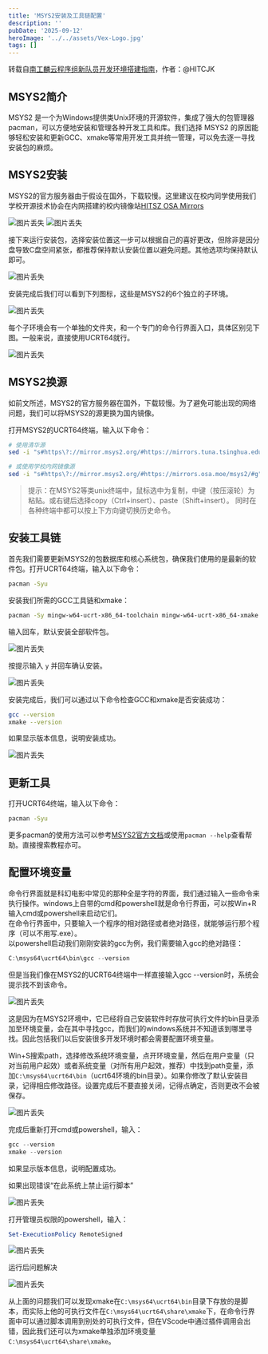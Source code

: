 ```yaml
---
title: 'MSYS2安装及工具链配置'
description: ''
pubDate: '2025-09-12'
heroImage: '../../assets/Vex-Logo.jpg'
tags: []
---
```

转载自[南工麟云程序组新队员开发环境搭建指南](https://github.com/HITCJK/doc_for_freshmen/blob/main/msys2.md)，作者：@HITCJK

## MSYS2简介

MSYS2 是一个为Windows提供类Unix环境的开源软件，集成了强大的包管理器pacman，可以方便地安装和管理各种开发工具和库。我们选择 MSYS2 的原因能够轻松安装和更新GCC、xmake等常用开发工具并统一管理，可以免去逐一寻找安装包的麻烦。

## MSYS2安装

MSYS2的官方服务器由于假设在国外，下载较慢。这里建议在校内同学使用我们学校开源技术协会在内网搭建的校内镜像站[HITSZ OSA Mirrors](https://mirrors.osa.moe/)

![图片丢失](img/HITSZ_OSA_Mirrors_1.jpg "镜像站首页")
![图片丢失](img/HITSZ_OSA_Mirrors_2.jpg "镜像站软件列表")

接下来运行安装包，选择安装位置这一步可以根据自己的喜好更改，但除非是因分盘导致C盘空间紧张，都推荐保持默认安装位置以避免问题。其他选项均保持默认即可。

![图片丢失](img/install_MSYS2_1.jpg "选择安装路径")

安装完成后我们可以看到下列图标，这些是MSYS2的6个独立的子环境。

![图片丢失](img/install_MSYS2_2.jpg "MSYS2子环境")

每个子环境会有一个单独的文件夹，和一个专门的命令行界面入口，具体区别见下图。一般来说，直接使用UCRT64就行。

![图片丢失](img/install_MSYS2_3.jpg "MSYS2子环境区别")

## MSYS2换源

如前文所述，MSYS2的官方服务器在国外，下载较慢。为了避免可能出现的网络问题，我们可以将MSYS2的源更换为国内镜像。

打开MSYS2的UCRT64终端，输入以下命令：

```bash
# 使用清华源
sed -i "s#https\?://mirror.msys2.org/#https://mirrors.tuna.tsinghua.edu.cn/msys2/#g" /etc/pacman.d/mirrorlist*

# 或使用学校内网镜像源
sed -i "s#https\?://mirror.msys2.org/#https://mirrors.osa.moe/msys2/#g" /etc/pacman.d/mirrorlist*
```

>提示：在MSYS2等类unix终端中，鼠标选中为复制，中键（按压滚轮）为粘贴。或右键后选择copy（Ctrl+insert）、paste（Shift+insert）。
同时在各种终端中都可以按上下方向键切换历史命令。

## 安装工具链

首先我们需要更新MSYS2的包数据库和核心系统包，确保我们使用的是最新的软件包。打开UCRT64终端，输入以下命令：

```bash
pacman -Syu
```

安装我们所需的GCC工具链和xmake：

```bash
pacman -Sy mingw-w64-ucrt-x86_64-toolchain mingw-w64-ucrt-x86_64-xmake
```

输入回车，默认安装全部软件包。

![图片丢失](img/install_toolchain_1.jpg "输入回车，默认安装全部软件包")

按提示输入 `y` 并回车确认安装。

![图片丢失](img/install_toolchain_2.jpg "按提示输入 y 并回车确认安装")

安装完成后，我们可以通过以下命令检查GCC和xmake是否安装成功：

```bash
gcc --version
xmake --version
```

如果显示版本信息，说明安装成功。

![图片丢失](img/install_toolchain_3.jpg "检查GCC和xmake版本")

## 更新工具

打开UCRT64终端，输入以下命令：

```bash
pacman -Syu
```

更多pacman的使用方法可以参考[MSYS2官方文档](https://www.msys2.org/docs/package-management/)或使用`pacman --help`查看帮助。直接搜索教程亦可。

## 配置环境变量

命令行界面就是科幻电影中常见的那种全是字符的界面，我们通过输入一些命令来执行操作。windows上自带的cmd和powershell就是命令行界面，可以按Win+R输入cmd或powershell来启动它们。  
在命令行界面中，只要输入一个程序的相对路径或者绝对路径，就能够运行那个程序（可以不用写.exe）。  
以powershell启动我们刚刚安装的gcc为例，我们需要输入gcc的绝对路径：

```powershell
C:\msys64\ucrt64\bin\gcc --version
```

但是当我们像在MSYS2的UCRT64终端中一样直接输入gcc --version时，系统会提示找不到该命令。

![图片丢失](img/config_path_1.jpg "找不到gcc命令")

这是因为在MSYS2环境中，它已经将自己安装软件时存放可执行文件的bin目录添加至环境变量，会在其中寻找gcc，而我们的windows系统并不知道该到哪里寻找。因此包括我们以后安装很多开发环境时都会需要配置环境变量。

Win+S搜索path，选择修改系统环境变量，点开环境变量，然后在用户变量（只对当前用户起效）或者系统变量（对所有用户起效，推荐）中找到path变量，添加`C:\msys64\ucrt64\bin`（ucrt64环境的bin目录）。如果你修改了默认安装目录，记得相应修改路径。设置完成后不要直接关闭，记得点确定，否则更改不会被保存。

![图片丢失](img/config_path_2.jpg "配置环境变量")

完成后重新打开cmd或powershell，输入：

```powershell
gcc --version
xmake --version
```

如果显示版本信息，说明配置成功。

如果出现错误“在此系统上禁止运行脚本”

![图片丢失](img/config_path_3.jpg "配置环境变量失败")

打开管理员权限的powershell，输入：

```powershell
Set-ExecutionPolicy RemoteSigned
```

![图片丢失](img/config_path_4.jpg "允许本地脚本运行")

运行后问题解决

![图片丢失](img/config_path_5.jpg "脚本运行成功")

从上面的问题我们可以发现xmake在`C:\msys64\ucrt64\bin`目录下存放的是脚本，而实际上他的可执行文件在`C:\msys64\ucrt64\share\xmake`下，在命令行界面中可以通过脚本调用到别处的可执行文件，但在VScode中通过插件调用会出错，因此我们还可以为xmake单独添加环境变量`C:\msys64\ucrt64\share\xmake`。
